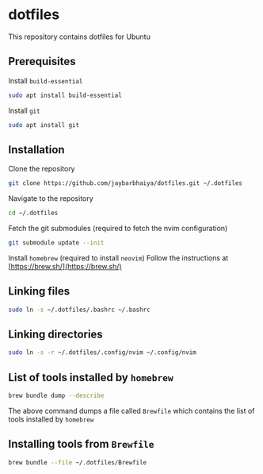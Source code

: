 # dotfiles

This repository contains dotfiles for Ubuntu

## Prerequisites

Install `build-essential`

```bash
sudo apt install build-essential
```

Install `git`

```bash
sudo apt install git
```

## Installation

Clone the repository

```bash
git clone https://github.com/jaybarbhaiya/dotfiles.git ~/.dotfiles
```

Navigate to the repository

```bash
cd ~/.dotfiles
```

Fetch the git submodules (required to fetch the nvim configuration)

```bash
git submodule update --init
```

Install `homebrew` (required to install `neovim`)
Follow the instructions at [https://brew.sh/](https://brew.sh/)

## Linking files

```bash
sudo ln -s ~/.dotfiles/.bashrc ~/.bashrc
```

## Linking directories

```bash
sudo ln -s -r ~/.dotfiles/.config/nvim ~/.config/nvim
```

## List of tools installed by `homebrew`

```bash
brew bundle dump --describe
```

The above command dumps a file called `Brewfile`
which contains the list of tools installed by `homebrew`

## Installing tools from `Brewfile`

```bash
brew bundle --file ~/.dotfiles/Brewfile
```
